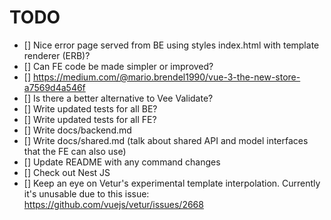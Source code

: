 # TODO

- [] Nice error page served from BE using styles index.html with template renderer (ERB)?
- [] Can FE code be made simpler or improved?
- [] https://medium.com/@mario.brendel1990/vue-3-the-new-store-a7569d4a546f
- [] Is there a better alternative to Vee Validate?
- [] Write updated tests for all BE?
- [] Write updated tests for all FE?
- [] Write docs/backend.md
- [] Write docs/shared.md (talk about shared API and model interfaces that the FE can also use)
- [] Update README with any command changes
- [] Check out Nest JS
- [] Keep an eye on Vetur's experimental template interpolation. Currently it's unusable due to this issue: https://github.com/vuejs/vetur/issues/2668